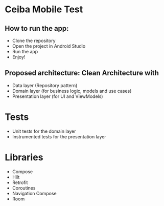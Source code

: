 # Ceiba Mobile Test

## How to run the app:
- Clone the repository
- Open the project in Android Studio
- Run the app
- Enjoy!

## Proposed architecture: Clean Architecture with
- Data layer (Repository pattern)
- Domain layer (for business logic, models and use cases)
- Presentation layer (for UI and ViewModels)

# Tests
- Unit tests for the domain layer
- Instrumented tests for the presentation layer

# Libraries
- Compose
- Hilt
- Retrofit
- Coroutines
- Navigation Compose
- Room